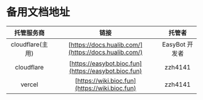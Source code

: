 # 备用文档地址

|    托管服务商    |                         链接                         |     托管者     |
| :--------------: | :--------------------------------------------------: | :------------: |
| cloudflare(主用) | [https://docs.hualib.com/](https://docs.hualib.com/) | EasyBot 开发者 |
|    cloudflare    | [https://easybot.bioc.fun](https://easybot.bioc.fun) |    zzh4141     |
|      vercel      |    [https://wiki.bioc.fun](https://wiki.bioc.fun)    |    zzh4141     |
